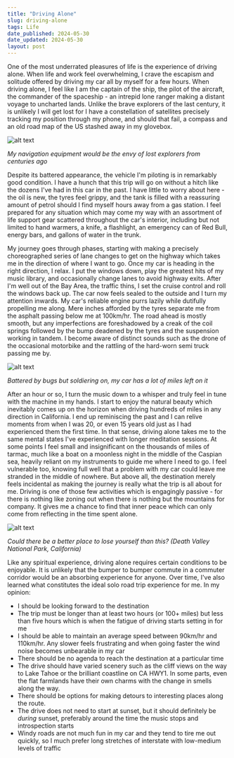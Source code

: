 ```yaml
---
title: "Driving Alone"
slug: driving-alone
tags: Life
date_published: 2024-05-30
date_updated: 2024-05-30
layout: post
---
```


One of the most underrated pleasures of life is the experience of driving alone. When life and work feel overwhelming, I crave the escapism and solitude offered by driving my car all by myself for a few hours. When driving alone, I feel like I am the captain of the ship, the pilot of the aircraft, the commander of the spaceship - an intrepid lone ranger making a distant voyage to uncharted lands. Unlike the brave explorers of the last century, it is unlikely I will get lost for I have a constellation of satellites precisely tracking my position through my phone, and should that fail, a compass and an old road map of the US stashed away in my glovebox. 

![alt text](https://arnavdhamija.com/content/images/2024/gps.JPG)

*My navigation equipment would be the envy of lost explorers from centuries ago*

Despite its battered appearance, the vehicle I\'m piloting is in remarkably good condition. I have a hunch that this trip will go on without a hitch like the dozens I\'ve had in this car in the past. I have little to worry about here - the oil is new, the tyres feel grippy, and the tank is filled with a reassuring amount of petrol should I find myself hours away from a gas station. I feel prepared for any situation which may come my way with an assortment of life support gear scattered throughout the car\'s interior, including but not limited to hand warmers, a knife, a flashlight, an emergency can of Red Bull, energy bars, and gallons of water in the trunk.

My journey goes through phases, starting with making a precisely choreographed series of lane changes to get on the highway which takes me in the direction of where I want to go. Once my car is heading in the right direction, I relax. I put the windows down, play the greatest hits of my music library, and occasionally change lanes to avoid highway exits. After I\'m well out of the Bay Area, the traffic thins, I set the cruise control and roll the windows back up. The car now feels sealed to the outside and I turn my attention inwards. My car\'s reliable engine purrs lazily while dutifully propelling me along. Mere inches afforded by the tyres separate me from the asphalt passing below me at 100km/hr. The road ahead is mostly smooth, but any imperfections are foreshadowed by a creak of the coil springs followed by the bump deadened by the tyres and the suspension working in tandem. I become aware of distinct sounds such as the drone of the occasional motorbike and the rattling of the hard-worn semi truck passing me by.

![alt text](https://arnavdhamija.com/content/images/2024/car.JPG)

*Battered by bugs but soldiering on, my car has a lot of miles left on it*

After an hour or so, I turn the music down to a whisper and truly feel in tune with the machine in my hands. I start to enjoy the natural beauty which inevitably comes up on the horizon when driving hundreds of miles in any direction in California. I end up reminiscing the past and I can relive moments from when I was 20, or even 15 years old just as I had experienced them the first time. In that sense, driving alone takes me to the same mental states I\'ve experienced with longer meditation sessions. At some points I feel small and insignificant on the thousands of miles of tarmac, much like a boat on a moonless night in the middle of the Caspian sea, heavily reliant on my instruments to guide me where I need to go. I feel vulnerable too, knowing full well that a problem with my car could leave me stranded in the middle of nowhere. But above all, the destination merely feels incidental as making the journey is really what the trip is all about for me. Driving is one of those few activities which is engagingly passive - for there is nothing like zoning out when there is nothing but the mountains for company. It gives me a chance to find that inner peace which can only come from reflecting in the time spent alone.

![alt text](https://arnavdhamija.com/content/images/2024/death-valley.JPG)

*Could there be a better place to lose yourself than this? (Death Valley National Park, California)*

Like  any spiritual experience, driving alone requires certain conditions to be enjoyable. It is unlikely that the bumper to bumper commute in a commuter corridor would be an absorbing experience for anyone. Over time, I\'ve also learned what constitutes the ideal solo road trip experience for me. In my opinion:
* I should be looking forward to the destination
* The trip must be longer than at least two hours (or 100+ miles) but less than five hours which is when the fatigue of driving starts setting in for me
* I should be able to maintain an average speed between 90km/hr and 110km/hr. Any slower feels frustrating and when going faster the wind noise becomes unbearable in my car
* There should be no agenda to reach the destination at a particular time
* The drive should have varied scenery such as the cliff views on the way to Lake Tahoe or the brilliant coastline on CA HWY1. In some parts, even the flat farmlands have their own charms with the change in smells along the way.
* There should be options for making detours to interesting places along the route.
* The drive does not need to start at sunset, but it should definitely be _during_ sunset, preferably around the time the music stops and introspection starts
* Windy roads are not much fun in my car and they tend to tire me out quickly, so I much prefer long stretches of interstate with low-medium levels of traffic